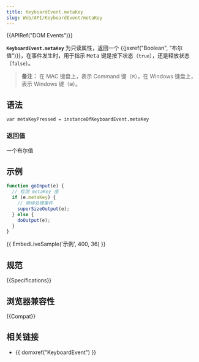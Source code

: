 ```yaml
---
title: KeyboardEvent.metaKey
slug: Web/API/KeyboardEvent/metaKey
---
```


{{APIRef("DOM Events")}}

**`KeyboardEvent.metaKey`** 为只读属性，返回一个 {{jsxref("Boolean", "布尔值")}}，在事件发生时，用于指示 <kbd>Meta</kbd> 键是按下状态（`true`），还是释放状态（`false`）。

> **备注：** 在 MAC 键盘上，表示 Command 键（<kbd>⌘</kbd>），在 Windows 键盘上，表示 Windows 键（<kbd>⊞</kbd>）。

## 语法

```
var metaKeyPressed = instanceOfKeyboardEvent.metaKey
```

### 返回值

一个布尔值

## 示例

```js
function goInput(e) {
  // 检测 metaKey 值
  if (e.metaKey) {
    // 继续处理事件
    superSizeOutput(e);
  } else {
    doOutput(e);
  }
}
```

{{ EmbedLiveSample('示例', 400, 36) }}

## 规范

{{Specifications}}

## 浏览器兼容性

{{Compat}}

## 相关链接

- {{ domxref("KeyboardEvent") }}
